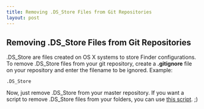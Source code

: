 ```yaml
---
title: Removing .DS_Store Files from Git Repositories
layout: post
---
```

## Removing .DS\_Store Files from Git Repositories

.DS\_Store are files created on OS X systems to store Finder configurations. To remove .DS\_Store files from your git repository, create a **.gitignore** file on your repository and enter the filename to be ignored. Example:  

`.DS_Store`

Now, just remove .DS\_Store from your master repository. If you want a script to remove .DS\_Store files from your folders, you can use [this script](http://www.github.com/angelitomg/delete-dsstore). ;)
